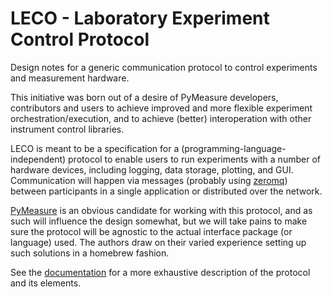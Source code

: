 # LECO - Laboratory Experiment Control Protocol
Design notes for a generic communication protocol to control experiments and measurement hardware.

This initiative was born out of a desire of PyMeasure developers, contributors and users to achieve improved and more flexible experiment orchestration/execution, and to achieve (better) interoperation with other instrument control libraries.

LECO is meant to be a specification for a (programming-language-independent) protocol to enable users to run experiments with a number of hardware devices, including logging, data storage, plotting, and GUI.
Communication will happen via messages (probably using [zeromq](https://zeromq.org/)) between participants in a single application or distributed over the network.

[PyMeasure](https://pymeasure.readthedocs.io) is an obvious candidate for working with this protocol, and as such will influence the design somewhat, but we will take pains to make sure the protocol will be agnostic to the actual interface package (or language) used.
The authors draw on their varied experience setting up such solutions in a homebrew fashion.

See the [documentation](https://leco-laboratory-experiment-control-protocol.readthedocs.io/en/latest/) for a more exhaustive description of the protocol and its elements.
